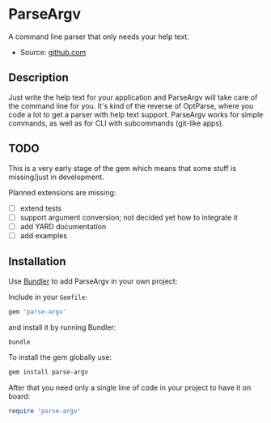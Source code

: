 # ParseArgv

A command line parser that only needs your help text.

<!-- - Gem: [rubygems.org](https://rubygems.org/gems/parse-argv) -->
- Source: [github.com](https://github.com/mblumtritt/parse-argvt)
<!-- - Help: [rubydoc.info](https://rubydoc.info/gems/parse-argv) -->

## Description

Just write the help text for your application and ParseArgv will take care of the command line for you. It's kind of the reverse of OptParse, where you code a lot to get a parser with help text support.
ParseArgv works for simple commands, as well as for CLI with subcommands (git-like apps).

## TODO

This is a very early stage of the gem which means that some stuff is missing/just in development.

Planned extensions are missing:

- [ ]  extend tests
- [ ]  support argument conversion; not decided yet how to integrate it
- [ ]  add YARD documentation
- [ ]  add examples

<!-- ## Sample

For more samples see the [`./examples`](./examples) directory. -->

## Installation

Use [Bundler](http://gembundler.com/) to add ParseArgv in your own project:

Include in your `Gemfile`:

```ruby
gem 'parse-argv'
```

and install it by running Bundler:

```bash
bundle
```

To install the gem globally use:

```bash
gem install parse-argv
```

After that you need only a single line of code in your project to have it on board:

```ruby
require 'parse-argv'
```

